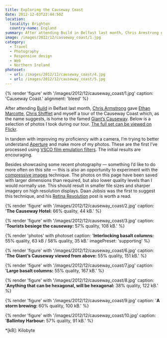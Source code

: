 ```yaml
---
title: Exploring the Causeway Coast
date: 2012-12-03T22:44:50Z
location:
  locality: Brighton
  country-name: England
summary: After attending Build in Belfast last month, Chris Armstrong gave Ethan Marcotte, Chris Shifflet and myself a tour of the Causeway Coast which, as the name suggests, is home to the famed Giant’s Causeway.
image: /images/2012/12/causeway_coast/1.jpg
category:
  - Travel
  - Photography
  - Responsive design
  - Web
  - Northern Ireland
photoset:
  - url: /images/2012/12/causeway_coast/4.jpg
  - url: /images/2012/12/causeway_coast/5.jpg
---
```

{% render 'figure' with '/images/2012/12/causeway_coast/1.jpg'
  caption: 'Causeway Coast.'
  alignment: 'bleed'
%}

After attending [Build][1] in Belfast last month, [Chris Armstrong][2] gave [Ethan Marcotte][3], [Chris Shifflet][4] and myself a tour of the Causeway Coast which, as the name suggests, is home to the famed [Giant’s Causeway][5]. Below is a selection of photos I took during our tour. [The full set can be viewed on Flickr][6].

In tandem with improving my proficiency with a camera, I’m trying to better understand [Aperture][7] and make more of my photos. These are the first I’ve processed using [VSCO film emulation filters][8]. The initial results are encouraging.

Besides showcasing some recent photography — something I’d like to do more often on this site — this is also an opportunity to experiment with the [compressive images][9] technique. The photos on this page have been saved with larger dimensions than required, but also lower quality levels than I would normally use. This should result in smaller file sizes and sharper imagery on high resolution displays. Daan Jobsis was the first to suggest this technique, and his [Retina Revolution][10] post is worth a read.

{% render 'figure' with '/images/2012/12/causeway_coast/2.jpg'
  caption: '**The Causeway Hotel:** 66% quality, 44 kB.'
%}

{% render 'figure' with '/images/2012/12/causeway_coast/3.jpg'
  caption: '**Tourists besiege the causeway:** 57% quality, 108 kB.'
%}

{% render 'photos' with photoset
  caption: '**Interlocking basalt columns:** 55% quality, 63 kB / 58% quality, 35 kB.'
  imagePreset: 'supporting'
%}

{% render 'figure' with '/images/2012/12/causeway_coast/6.jpg'
  caption: '**The Giant’s Causeway viewed from above:** 55% quality, 151 kB.'
%}

{% render 'figure' with '/images/2012/12/causeway_coast/7.jpg'
  caption: '**Large basalt columns:** 55% quality, 167 kB.'
%}

{% render 'figure' with '/images/2012/12/causeway_coast/8.jpg'
  caption: '**Anything that can be hexagonal, will be hexagonal:** 38% quality, 122 kB.'
%}

{% render 'figure' with '/images/2012/12/causeway_coast/9.jpg'
  caption: '**A storm brewing:** 60% quality, 100 kB.'
%}

{% render 'figure' with '/images/2012/12/causeway_coast/10.jpg'
  caption: '**Ballintoy Harbour:** 57% quality, 91 kB.'
%}

[1]: http://2012.buildconf.com/
[2]: http://chris-armstrong.com/
[3]: https://ethanmarcotte.com/
[4]: http://shiflett.org/
[5]: https://en.wikipedia.org/wiki/Giants_Causeway
[6]: https://www.flickr.com/photos/paulrobertlloyd/sets/72157632145059113/
[7]: http://www.apple.com/aperture/
[8]: http://visualsupply.co/film/01/aperture3
[9]: http://www.filamentgroup.com/lab/rwd_img_compression/
[10]: http://blog.netvlies.nl/design-interactie/retina-revolution/

*[kB]: Kilobyte
